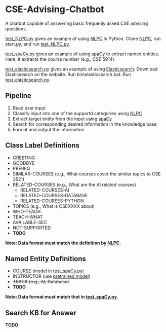 # CSE-Advising-Chatbot

A chatbot capable of answering basic frequenly asked CSE advising questions.

[test_NLPC.py](test_NLPC.py) gives an example of using [NLPC](https://github.com/osu-cse-5914/natural-language-processing-classifier) in Python. Clone [NLPC](https://github.com/osu-cse-5914/natural-language-processing-classifier), run start.py, and run [test_NLPC.py](test_NLPC.py).

[test_spaCy.py](test_spaCy.py) gives an example of using  [spaCy](https://spacy.io/usage/training#training-data) to extract named entities. Here, it extracts the course number (e.g., CSE 5914).

[test_elasticsearch.py](test_elasticsearch.py) gives an example of using  [Elasticsearch](https://www.elastic.co/downloads/elasticsearch). Download Elasticsearch on the website. Run bin\elasticsearch.bat. Run [test_elasticsearch.py](test_elasticsearch.py).

## Pipeline

1. Read user input
2. Classify input into one of the supportd categories using [NLPC](https://github.com/osu-cse-5914/natural-language-processing-classifier)
3. Extract target entity from the input using [spaCy](https://spacy.io/usage/training#training-data)
4. Search for corresponding desired information in the knowledge base
5. Format and output the information

## Class Label Definitions

* GREETING
* GOODBYE
* PREREQ
* SIMILAR-COURSES (e.g., What courses cover the similar topics to CSE 3521)
* RELATED-COURSES (e.g., What are the AI related courses)
  * RELATED-COURSES-AI
  * RELATED-COURSES-DATABASE
  * RELATED-COURSES-PYTHON
* TOPICS (e.g., What is CSEXXXX about)
* WHO-TEACH
* TEACH-WHAT
* AVAILABLE-SEC
* NOT-SUPPORTED
* **TODO**

**Note: Data format must match the definition by [NLPC](https://github.com/osu-cse-5914/natural-language-processing-classifier).**

## Named Entity Definitions

* COURSE (model in [test_spaCy.py](test_spaCy.py))
* INSTRUCTOR (use [pretrained model](https://spacy.io/models/en/))
* ~~TRACK (e.g., AI, Database)~~
* **TODO**

**Note: Data format must match that in [test_spaCy.py](test_spaCy.py).**

## Search KB for Answer

**TODO**
